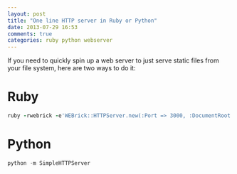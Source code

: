 ```yaml
---
layout: post
title: "One line HTTP server in Ruby or Python"
date: 2013-07-29 16:53
comments: true
categories: ruby python webserver
---
```

If you need to quickly spin up a web server to just serve static files from your file system, here are two ways to do it:

Ruby
====
``` ruby
ruby -rwebrick -e'WEBrick::HTTPServer.new(:Port => 3000, :DocumentRoot => Dir.pwd).start'
```

Python
======
``` python
python -m SimpleHTTPServer
```
